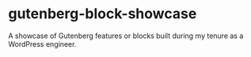 # gutenberg-block-showcase
A showcase of Gutenberg features or blocks built during my tenure as a WordPress engineer.
